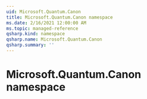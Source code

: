 ```yaml
---
uid: Microsoft.Quantum.Canon
title: Microsoft.Quantum.Canon namespace
ms.date: 2/16/2021 12:00:00 AM
ms.topic: managed-reference
qsharp.kind: namespace
qsharp.name: Microsoft.Quantum.Canon
qsharp.summary: ''
---
```


# Microsoft.Quantum.Canon namespace



